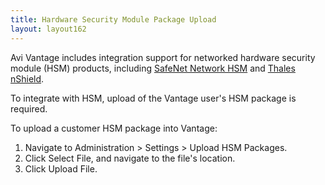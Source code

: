 ```yaml
---
title: Hardware Security Module Package Upload
layout: layout162
---
```

Avi Vantage includes integration support for networked hardware security module (HSM) products, including <a href="/docs/16.2//avi-vantage-integration-with-safenet-network-hsm">SafeNet Network HSM</a> and <a href="/docs/16.2/thales-nshield-integration-2">Thales nShield</a>.

To integrate with HSM, upload of the Vantage user's HSM package is required.

To upload a customer HSM package into Vantage:
<ol> 
 <li>Navigate to Administration &gt; Settings &gt; Upload HSM Packages.</li> 
 <li>Click Select File, and navigate to the file's location.</li> 
 <li>Click Upload File.</li> 
</ol> 
